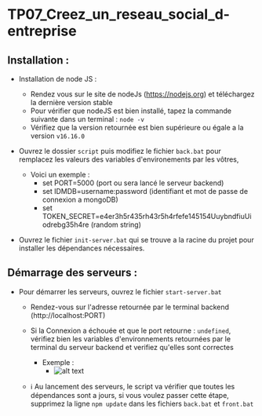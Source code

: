 # TP07_Creez_un_reseau_social_d-entreprise


## Installation :

- Installation de node JS : 

    - Rendez vous sur le site de nodeJs (https://nodejs.org) et téléchargez la dernière version stable
    - Pour vérifier que nodeJS est bien installé, tapez la commande suivante dans un terminal : ```node -v```
    - Vérifiez que la version retournée est bien supérieure ou égale a la version ```v16.16.0``` 
- Ouvrez le dossier ```script``` puis modifiez le fichier ```back.bat``` pour remplacez les  valeurs des variables d'environements par les vôtres, 

    - Voici un exemple :
        - set PORT=5000 (port ou sera lancé le serveur backend)
        - set IDMDB=username:password (identifiant et mot de passe de connexion a mongoDB)
        - set TOKEN_SECRET=e4er3h5r435rh43r5h4rfefe145154UuybndfiuUiodrebg35h4re (random string)

- Ouvrez le fichier ```init-server.bat``` qui se trouve a la racine du projet  pour installer les dépendances nécessaires.

## Démarrage des serveurs :

- Pour démarrer les serveurs, ouvrez le fichier ```start-server.bat```

    - Rendez-vous sur l'adresse retournée par le terminal backend (http://localhost:PORT)
    
    - Si la Connexion a échouée et que le port retourne :  ```undefined```, vérifiez bien les variables d'environnements retournées par le terminal du serveur backend et verifiez qu'elles sont correctes
        - Exemple : 
            - ![alt text](https://i.postimg.cc/g0F3Q0rB/Screenshot-1.png)



    - :information_source: Au lancement des serveurs, le script va vérifier que toutes les dépendances sont a jours, si vous voulez passer cette étape, supprimez la ligne ```npm update``` dans les fichiers ```back.bat``` et ```front.bat```
